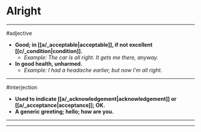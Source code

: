 # Alright
---
#adjective
- **Good; in [[a/_acceptable|acceptable]], if not excellent [[c/_condition|condition]].**
	- _Example: The car is all right. It gets me there, anyway._
- **In good health, unharmed.**
	- _Example: I had a headache earlier, but now I'm all right._
---
#interjection
- **Used to indicate [[a/_acknowledgement|acknowledgement]] or [[a/_acceptance|acceptance]]; OK.**
- **A generic greeting; hello; how are you.**
---
---

